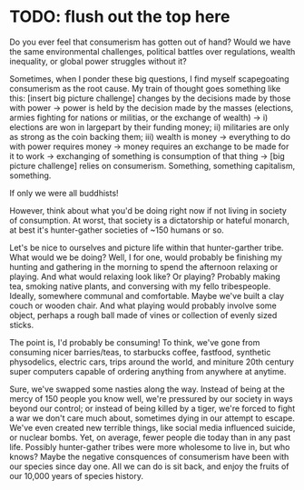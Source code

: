# TODO: flush out the top here

Do you ever feel that consumerism has gotten out of hand? Would we have the same environmental challenges, political battles over regulations, wealth inequality, or global power struggles without it?

Sometimes, when I ponder these big questions, I find myself scapegoating consumerism as the root cause. My train of thought goes something like this: [insert big picture challenge] changes by the decisions made by those with power -> power is held by the decision made by the masses (elections, armies fighting for nations or militias, or the exchange of wealth) -> i) elections are won in largepart by their funding money; ii) militaries are only as strong as the coin backing them; iii) wealth is money -> everything to do with power requires money -> money requires an exchange to be made for it to work -> exchanging of something is consumption of that thing -> [big picture challenge] relies on consumerism. Something, something capitalism, something.

If only we were all buddhists!

However, think about what you'd be doing right now if not living in society of consumption. At worst, that society is a dictatorship or hateful monarch, at best it's hunter-gather societies of ~150 humans or so.

Let's be nice to ourselves and picture life within that hunter-garther tribe. What would we be doing? Well, I for one, would probably be finishing my hunting and gathering in the morning to spend the afternoon relaxing or playing. And what would relaxing look like? Or playing? Probably making tea, smoking native plants, and conversing with my fello tribespeople. Ideally, somewhere communal and comfortable. Maybe we've built a clay couch or wooden chair. And what playing would probably involve some object, perhaps a rough ball made of vines or collection of evenly sized sticks. 

The point is, I'd probably be consuming! To think, we've gone from consuming nicer barries/teas, to starbucks coffee, fastfood, synthetic physodelics, electric cars, trips around the world, and miniture 20th century super computers capable of ordering anything from anywhere at anytime.

Sure, we've swapped some nasties along the way. Instead of being at the mercy of 150 people you know well, we're pressured by our society in ways beyond our control; or instead of being killed by a tiger, we're forced to fight a war we don't care much about, sometimes dying in our attempt to escape. We've even created new terrible things, like social media influenced suicide, or nuclear bombs. Yet, on average, fewer people die today than in any past life. Possibly hunter-gather tribes were more wholesome to live in, but who knows? Maybe the negative consquences of consumerism have been with our species since day one. All we can do is sit back, and enjoy the fruits of our 10,000 years of species history.

